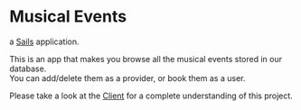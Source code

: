 # Musical Events

a [Sails](http://sailsjs.org) application.

This is an app that makes you browse all the musical events stored in our database.  
You can add/delete them as a provider, or book them as a user.  
  
Please take a look at the [Client](https://github.com/IlFrenk/Musical-Events-Client-App) for a complete understanding of this project.
